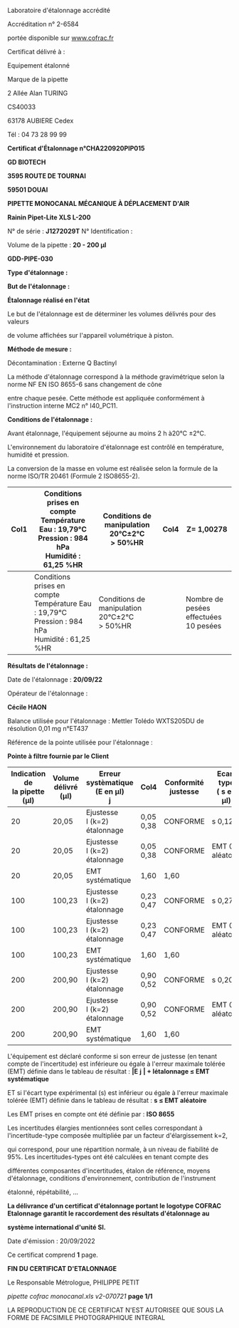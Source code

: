 Laboratoire d'étalonnage accrédité

Accréditation n° 2-6584

portée disponible sur www.cofrac.fr


Certificat délivré à :

Equipement étalonné

Marque de la pipette


2 Allée Alan TURING

CS40033

63178 AUBIERE Cedex

Tél : 04 73 28 99 99

**Certificat d'Étalonnage n°CHA220920PIP015**

**GD BIOTECH**

**3595 ROUTE DE TOURNAI**

**59501 DOUAI**


**PIPETTE MONOCANAL MÉCANIQUE À DÉPLACEMENT D'AIR**

**Rainin Pipet-Lite XLS L-200**


N° de série : **J1272029T** N° Identification :

Volume de la pipette : **20 - 200 µl**


**GDD-PIPE-030**


**Type d'étalonnage :**

**But de l'étalonnage :**


**Étalonnage réalisé en l'état**

Le but de l'étalonnage est de déterminer les volumes délivrés pour des valeurs


de volume affichées sur l'appareil volumétrique à piston.


**Méthode de mesure :**


Décontamination : Externe Q Bactinyl


La méthode d'étalonnage correspond à la méthode gravimétrique selon la norme NF EN ISO 8655-6 sans changement de cône

entre chaque pesée. Cette méthode est appliquée conformément à l'instruction interne MC2 n° I40_PC11.


**Conditions de l'étalonnage :**


Avant étalonnage, l'équipement séjourne au moins 2 h à20°C ±2°C.


L'environnement du laboratoire d'étalonnage est contrôlé en température, humidité et pression.

La conversion de la masse en volume est réalisée selon la formule de la norme ISO/TR 20461 (Formule 2 ISO8655-2).


|Col1|Conditions prises en compte<br>Température Eau : 19,79°C<br>Pression : 984 hPa<br>Humidité : 61,25 %HR|Conditions de manipulation<br>20°C±2°C<br>> 50%HR|Col4|Z= 1,00278|
|---|---|---|---|---|
||Conditions prises en compte<br>Température Eau : 19,79°C<br>Pression : 984 hPa<br>Humidité : 61,25 %HR|Conditions de manipulation<br>20°C±2°C<br>> 50%HR||Nombre de pesées<br>effectuées<br>10 pesées|


**Résultats de l'étalonnage :**

Date de l'étalonnage : **20/09/22**


Opérateur de l'étalonnage :


**Cécile HAON**


Balance utilisée pour l'étalonnage : Mettler Tolédo WXTS205DU de résolution 0,01 mg n°ET437


Référence de la pointe utilisée pour l'étalonnage :


**Pointe à filtre fournie par le Client**













|Indication de<br>la pipette (µl)|Volume délivré<br>(µl)|Erreur systèmatique<br>(E en µl)<br>j|Col4|Conformité<br>justesse|Ecart type<br>( s en µl)|Conformité<br>Fidélité|
|---|---|---|---|---|---|---|
|20|20,05|Ejustesse<br>I (k=2)<br>étalonnage|0,05<br>0,38|CONFORME|s 0,12|CONFORME|
|20|20,05|Ejustesse<br>I (k=2)<br>étalonnage|0,05<br>0,38|CONFORME|EMT 0,6<br>aléatoire|EMT 0,6<br>aléatoire|
|20|20,05|EMT<br>systématique|1,60|1,60|||
|100|100,23|Ejustesse<br>I (k=2)<br>étalonnage|0,23<br>0,47|CONFORME|s 0,27|CONFORME|
|100|100,23|Ejustesse<br>I (k=2)<br>étalonnage|0,23<br>0,47|CONFORME|EMT 0,6<br>aléatoire|EMT 0,6<br>aléatoire|
|100|100,23|EMT<br>systématique|1,60|1,60|||
|200|200,90|Ejustesse<br>I (k=2)<br>étalonnage|0,90<br>0,52|CONFORME|s 0,20|CONFORME|
|200|200,90|Ejustesse<br>I (k=2)<br>étalonnage|0,90<br>0,52|CONFORME|EMT 0,6<br>aléatoire|EMT 0,6<br>aléatoire|
|200|200,90|EMT<br>systématique|1,60|1,60|||


L'équipement est déclaré conforme si son erreur de justesse (en tenant compte de l'incertitude) est inférieure ou égale à l'erreur maximale
tolérée (EMT) définie dans le tableau de résultat : **|E** **j** **| + Iétalonnage ≤ EMT** **systématique**

ET si l'écart type expérimental (s) est inférieur ou égale à l'erreur maximale tolérée (EMT) définie dans le tableau de résultat : **s ≤ EMT** **aléatoire**

Les EMT prises en compte ont été définie par : **ISO 8655**

Les incertitudes élargies mentionnées sont celles correspondant à l'incertitude-type composée multipliée par un facteur d'élargissement k=2,

qui correspond, pour une répartition normale, à un niveau de fiabilité de 95%. Les incertitudes-types ont été calculées en tenant compte des

différentes composantes d'incertitudes, étalon de référence, moyens d'étalonnage, conditions d'environnement, contribution de l'instrument

étalonné, répétabilité, ...

**La délivrance d'un certificat d'étalonnage portant le logotype COFRAC Etalonnage garantit le raccordement des résultats d'étalonnage au**

**système international d'unité SI.**


Date d'émission : 20/09/2022

Ce certificat comprend **1** page.

**FIN DU CERTIFICAT D'ETALONNAGE**


Le Responsable Métrologue, PHILIPPE PETIT


_pipette cofrac monocanal.xls v2-070721_ **page 1/1**

LA REPRODUCTION DE CE CERTIFICAT N'EST AUTORISEE QUE SOUS LA FORME DE FACSIMILE PHOTOGRAPHIQUE INTEGRAL

